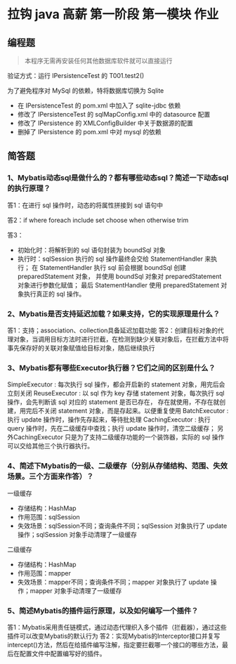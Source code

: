 # 拉钩 java 高薪 第一阶段 第一模块 作业

## 编程题
> 本程序无需再安装任何其他数据库软件就可以直接运行

验证方式：运行 IPersistenceTest 的 T001.test2()

为了避免程序对 MySql 的依赖，特将数据库切换为 Sqlite
- 在 IPersistenceTest 的 pom.xml 中加入了 sqlite-jdbc 依赖
- 修改了 IPersistenceTest 的 sqlMapConfig.xml 中的 datasource 配置
- 修改了 IPersistence 的 XMLConfigBuilder 中关于数据源的配置
- 删掉了 IPersistence 的 pom.xml 中对 mysql 的依赖



## 简答题
### 1、Mybatis动态sql是做什么的？都有哪些动态sql？简述一下动态sql的执行原理？
答1：在进行 sql 操作时，动态的将属性拼接到 sql 语句中

答2：if where foreach include set choose when otherwise trim

答3：
- 初始化时：将解析到的 sql 语句封装为 boundSql 对象
- 执行时：sqlSession 执行的 sql 操作最终会交给 StatementHandler 来执行；
在 StatementHandler 执行 sql 前会根据 boundSql 创建 preparedStatement 对象，
并使用 boundSql 对象对 preparedStatement 对象进行参数化赋值；
最后 StatementHandler 使用 preparedStatement 对象执行真正的 sql 操作。

### 2、Mybatis是否支持延迟加载？如果支持，它的实现原理是什么？
答1：支持；association、collection具备延迟加载功能
答2：创建目标对象的代理对象，当调用目标方法时进行拦截，在检测到缺少关联对象后，在拦截方法中将事先保存好的关联对象赋值给目标对象，随后继续执行

### 3、Mybatis都有哪些Executor执行器？它们之间的区别是什么？
SimpleExecutor : 每次执行 sql 操作，都会开启新的 statement 对象，用完后会立刻关闭
ReuseExecutor : 以 sql 作为 key 存储 statement 对象，每次执行 sql 操作，会先判断该 sql 对应的 statement 是否已存在，
存在就使用，不存在就创建，用完后不关闭 statement 对象，而是存起来。以便重复使用
BatchExecutor : 执行 update 操作时，操作先存起来，等待批处理
CachingExecutor : 执行 query 操作时，先在二级缓存中查找；执行 update 操作时，清空二级缓存；
另外CachingExecutor 只是为了支持二级缓存功能的一个装饰器，实际的 sql 操作可以交给其他三个执行器执行。

### 4、简述下Mybatis的一级、二级缓存（分别从存储结构、范围、失效场景。三个方面来作答）？
一级缓存
- 存储结构：HashMap
- 作用范围：sqlSession
- 失效场景：sqlSession不同；查询条件不同；sqlSession 对象执行了 update 操作；sqlSession 对象手动清理了一级缓存

二级缓存
- 存储结构：HashMap
- 作用范围：mapper
- 失效场景：mapper不同；查询条件不同；mapper 对象执行了 update 操作；mapper 对象手动清理了一级缓存


### 5、简述Mybatis的插件运行原理，以及如何编写一个插件？
答1：Mybatis采用责任链模式，通过动态代理织入多个插件（拦截器），通过这些插件可以改变Mybatis的默认行为
答2：实现Mybatis的Interceptor接口并复写intercept()方法，然后在给插件编写注解，指定要拦截哪一个接口的哪些方法，最后在配置文件中配置编写好的插件。


